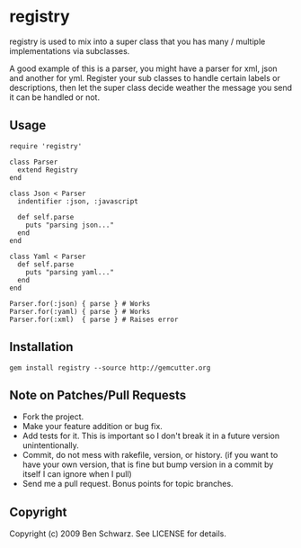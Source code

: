 # registry

registry is used to mix into a super class that you has many / multiple implementations via subclasses. 

A good example of this is a parser, you might have a parser for xml, json and another for yml.
Register your sub classes to handle certain labels or descriptions, then let the super class decide weather the message you send it can be handled or not.

## Usage
    require 'registry'
    
    class Parser
      extend Registry
    end

    class Json < Parser
      indentifier :json, :javascript

      def self.parse
        puts "parsing json..."
      end
    end

    class Yaml < Parser
      def self.parse
        puts "parsing yaml..."
      end
    end
    
    Parser.for(:json) { parse } # Works
    Parser.for(:yaml) { parse } # Works
    Parser.for(:xml)  { parse } # Raises error

## Installation

    gem install registry --source http://gemcutter.org

## Note on Patches/Pull Requests
 
* Fork the project.
* Make your feature addition or bug fix.
* Add tests for it. This is important so I don't break it in a
  future version unintentionally.
* Commit, do not mess with rakefile, version, or history.
  (if you want to have your own version, that is fine but bump version in a commit by itself I can ignore when I pull)
* Send me a pull request. Bonus points for topic branches.

## Copyright

Copyright (c) 2009 Ben Schwarz. See LICENSE for details.
